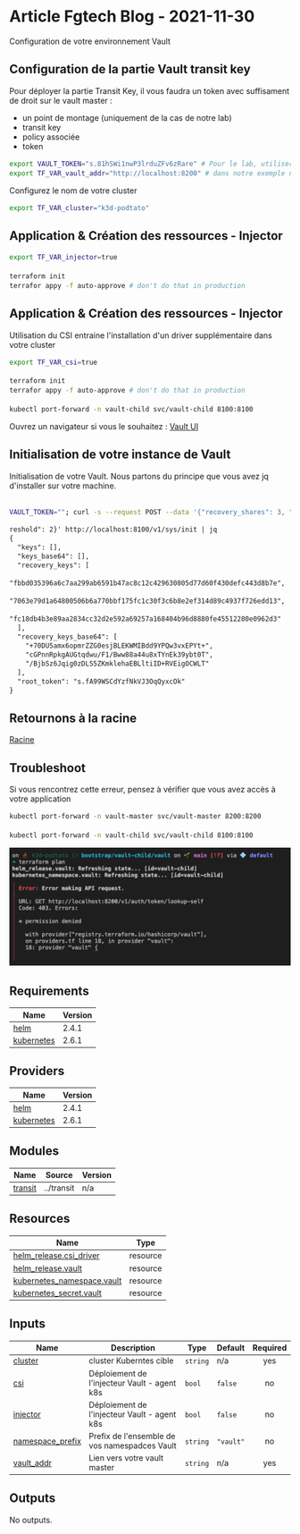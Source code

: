 <!-- BEGIN_TF_DOCS -->
# Article Fgtech Blog - 2021-11-30

Configuration de votre environnement Vault

## Configuration de la partie Vault transit key

Pour déployer la partie Transit Key, il vous faudra un token avec suffisament de droit sur le vault master :
- un point de montage (uniquement de la cas de notre lab)
- transit key
- policy associée
- token

```bash
export VAULT_TOKEN="s.81hSWi1nwP3lrduZFv6zRare" # Pour le lab, utiliser le token root
export TF_VAR_vault_addr="http://localhost:8200" # dans notre exemple nous assumons que vous avez toujours votre portforward ouvert et que vous avez les droits de faire des actions sur le vault master
```

Configurez le nom de votre cluster

```bash
export TF_VAR_cluster="k3d-podtato"
```

## Application & Création des ressources - Injector

```bash
export TF_VAR_injector=true

terraform init
terrafor appy -f auto-approve # don't do that in production
```

## Application & Création des ressources - Injector

Utilisation du CSI entraine l'installation d'un driver supplémentaire dans votre cluster

```bash
export TF_VAR_csi=true

terraform init
terrafor appy -f auto-approve # don't do that in production

kubectl port-forward -n vault-child svc/vault-child 8100:8100
```

Ouvrez un navigateur si vous le souhaitez : [Vault UI](http://localhost:8100)

## Initialisation de votre instance de Vault

Initialisation de votre Vault. Nous partons du principe que vous avez jq d'installer sur votre machine.

```bash

VAULT_TOKEN=""; curl -s --request POST --data '{"recovery_shares": 3, "recovery_threshold": 2}' http://localhost:8100/v1/sys/init | jq
```

```console
reshold": 2}' http://localhost:8100/v1/sys/init | jq
{
  "keys": [],
  "keys_base64": [],
  "recovery_keys": [
    "fbbd035396a6c7aa299ab6591b47ac8c12c429630805d77d60f430defc443d8b7e",
    "7063e79d1a64800506b6a770bbf175fc1c30f3c6b8e2ef314d89c4937f726edd13",
    "fc18db4b3e89aa2834cc32d2e592a69257a168404b96d8880fe45512280e0962d3"
  ],
  "recovery_keys_base64": [
    "+70DU5amx6opmrZZG0esjBLEKWMIBdd9YPQw3vxEPYt+",
    "cGPnnRpkgAUGtqdwu/F1/Bww88a44u8xTYnEk39ybt0T",
    "/BjbSz6Jqig0zDLS5ZKmklehaEBLltiID+RVEigOCWLT"
  ],
  "root_token": "s.fA99WSCdYzfNkVJ3OqQyxcOk"
}
```

## Retournons à la racine

[Racine](../../)

## Troubleshoot

Si vous rencontrez cette erreur, pensez à vérifier que vous avez accès à votre application

```bash
kubectl port-forward -n vault-master svc/vault-master 8200:8200

kubectl port-forward -n vault-child svc/vault-child 8100:8100
```

![](2021-12-01-20-34-11.png)

## Requirements

| Name | Version |
|------|---------|
| <a name="requirement_helm"></a> [helm](#requirement\_helm) | 2.4.1 |
| <a name="requirement_kubernetes"></a> [kubernetes](#requirement\_kubernetes) | 2.6.1 |

## Providers

| Name | Version |
|------|---------|
| <a name="provider_helm"></a> [helm](#provider\_helm) | 2.4.1 |
| <a name="provider_kubernetes"></a> [kubernetes](#provider\_kubernetes) | 2.6.1 |

## Modules

| Name | Source | Version |
|------|--------|---------|
| <a name="module_transit"></a> [transit](#module\_transit) | ../transit | n/a |

## Resources

| Name | Type |
|------|------|
| [helm_release.csi_driver](https://registry.terraform.io/providers/hashicorp/helm/2.4.1/docs/resources/release) | resource |
| [helm_release.vault](https://registry.terraform.io/providers/hashicorp/helm/2.4.1/docs/resources/release) | resource |
| [kubernetes_namespace.vault](https://registry.terraform.io/providers/hashicorp/kubernetes/2.6.1/docs/resources/namespace) | resource |
| [kubernetes_secret.vault](https://registry.terraform.io/providers/hashicorp/kubernetes/2.6.1/docs/resources/secret) | resource |

## Inputs

| Name | Description | Type | Default | Required |
|------|-------------|------|---------|:--------:|
| <a name="input_cluster"></a> [cluster](#input\_cluster) | cluster Kuberntes cible | `string` | n/a | yes |
| <a name="input_csi"></a> [csi](#input\_csi) | Déploiement de l'injecteur Vault - agent k8s | `bool` | `false` | no |
| <a name="input_injector"></a> [injector](#input\_injector) | Déploiement de l'injecteur Vault - agent k8s | `bool` | `false` | no |
| <a name="input_namespace_prefix"></a> [namespace\_prefix](#input\_namespace\_prefix) | Prefix de l'ensemble de vos namespadces Vault | `string` | `"vault"` | no |
| <a name="input_vault_addr"></a> [vault\_addr](#input\_vault\_addr) | Lien vers votre vault master | `string` | n/a | yes |

## Outputs

No outputs.
<!-- END_TF_DOCS -->